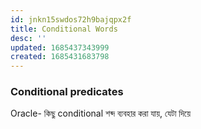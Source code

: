 ```yaml
---
id: jnkn15swdos72h9bajqpx2f
title: Conditional Words
desc: ''
updated: 1685437343999
created: 1685431683798
---
```

### Conditional predicates
Oracle- কিছু conditional শব্দ ব্যবহার করা যায়, যেটা দিয়ে 